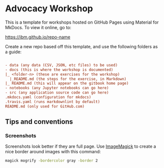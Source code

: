 # Advocacy Workshop

This is a template for workshops hosted on GitHub Pages using Material for MkDocs. To view it online, go to:

<https://ibm.github.io/repo-name>

Create a new repo based off this template, and use the following folders as a guide:

```ini

- data (any data (CSV, JSON, etc files) to be used)
- docs (this is where the workshop is documented)
|_ <folder-n> (these are exercises for the workshop)
  |_README.md (the steps for the exercise, in Markdown)
|_ README.md (this will appear on the gitbook home page)
- notebooks (any Jupyter notebooks can go here)
- src (any application source code can go here)
.mkdocs.yaml (configuration for mkdocs)
.travis.yaml (runs markdownlint by default)
README.md (only used for GitHub.com)
```

## Tips and conventions

### Screenshots

Screenshots look better if they are full page.
Use [ImageMagick](https://imagemagick.org) to create a nice border around images with this command:

```bash
magick mogrify -bordercolor gray -border 2
```
